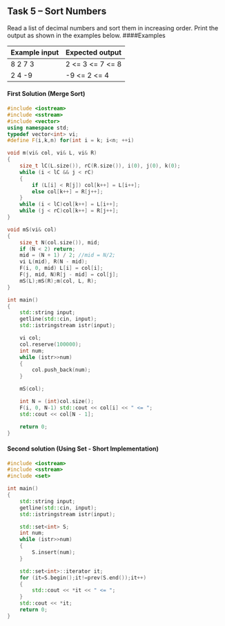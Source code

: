 ## Task 5 – Sort Numbers
Read a list of decimal numbers and sort them in increasing order. Print the output as shown in the examples below.
####Examples

Example input|Expected output
-|-
8 2 7 3|	2 <= 3 <= 7 <= 8
2 4 -9|	-9 <= 2 <= 4

#### First Solution (Merge Sort)
```cpp
#include <iostream>
#include <sstream>
#include <vector>
using namespace std;
typedef vector<int> vi;
#define F(i,k,n) for(int i = k; i<n; ++i)

void m(vi& col, vi& L, vi& R)
{
	size_t lC(L.size()), rC(R.size()), i(0), j(0), k(0);
	while (i < lC && j < rC)
	{
		if (L[i] < R[j]) col[k++] = L[i++];
		else col[k++] = R[j++];
	}
	while (i < lC)col[k++] = L[i++];
	while (j < rC)col[k++] = R[j++];
}

void mS(vi& col)
{
	size_t N(col.size()), mid;
	if (N < 2) return;
	mid = (N + 1) / 2; //mid = N/2;
	vi L(mid), R(N - mid);
	F(i, 0, mid) L[i] = col[i];
	F(j, mid, N)R[j - mid] = col[j];
	mS(L);mS(R);m(col, L, R);
}

int main()
{
	std::string input;
	getline(std::cin, input);
	std::istringstream istr(input);

	vi col;
	col.reserve(100000);
	int num;
	while (istr>>num)
	{
		col.push_back(num);
	}

	mS(col);

	int N = (int)col.size();
	F(i, 0, N-1) std::cout << col[i] << " <= ";
	std::cout << col[N - 1];

	return 0;
}
```

#### Second solution (Using Set - Short Implementation)
```cpp
#include <iostream>
#include <sstream>
#include <set>

int main()
{
	std::string input;
	getline(std::cin, input);
	std::istringstream istr(input);

	std::set<int> S;
	int num;
	while (istr>>num)
	{
		S.insert(num);
	}

	std::set<int>::iterator it;
	for (it=S.begin();it!=prev(S.end());it++)
	{
		std::cout << *it << " <= ";
	}
	std::cout << *it;
	return 0;
}
```
